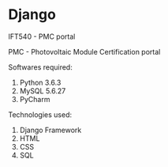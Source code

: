 # Django
IFT540 - PMC portal

PMC - Photovoltaic Module Certification portal

Softwares required:
1. Python 3.6.3
2. MySQL 5.6.27
3. PyCharm

Technologies used:
1. Django Framework
2. HTML
3. CSS
4. SQL
